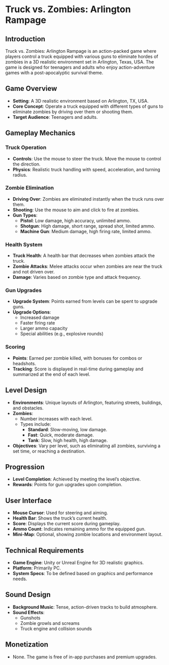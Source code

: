 # Truck vs. Zombies: Arlington Rampage

## Introduction

Truck vs. Zombies: Arlington Rampage is an action-packed game where players control a truck equipped with various guns to eliminate hordes of zombies in a 3D realistic environment set in Arlington, Texas, USA. The game is designed for teenagers and adults who enjoy action-adventure games with a post-apocalyptic survival theme.

## Game Overview

- **Setting**: A 3D realistic environment based on Arlington, TX, USA.
- **Core Concept**: Operate a truck equipped with different types of guns to eliminate zombies by driving over them or shooting them.
- **Target Audience**: Teenagers and adults.

## Gameplay Mechanics

### Truck Operation
- **Controls**: Use the mouse to steer the truck. Move the mouse to control the direction.
- **Physics**: Realistic truck handling with speed, acceleration, and turning radius.

### Zombie Elimination
- **Driving Over**: Zombies are eliminated instantly when the truck runs over them.
- **Shooting**: Use the mouse to aim and click to fire at zombies.
- **Gun Types**:
  - **Pistol**: Low damage, high accuracy, unlimited ammo.
  - **Shotgun**: High damage, short range, spread shot, limited ammo.
  - **Machine Gun**: Medium damage, high firing rate, limited ammo.

### Health System
- **Truck Health**: A health bar that decreases when zombies attack the truck.
- **Zombie Attacks**: Melee attacks occur when zombies are near the truck and not driven over.
- **Damage**: Varies based on zombie type and attack frequency.

### Gun Upgrades
- **Upgrade System**: Points earned from levels can be spent to upgrade guns.
- **Upgrade Options**:
  - Increased damage
  - Faster firing rate
  - Larger ammo capacity
  - Special abilities (e.g., explosive rounds)

### Scoring
- **Points**: Earned per zombie killed, with bonuses for combos or headshots.
- **Tracking**: Score is displayed in real-time during gameplay and summarized at the end of each level.

## Level Design
- **Environments**: Unique layouts of Arlington, featuring streets, buildings, and obstacles.
- **Zombies**:
  - Number increases with each level.
  - Types include:
    - **Standard**: Slow-moving, low damage.
    - **Fast**: Quick, moderate damage.
    - **Tank**: Slow, high health, high damage.
- **Objectives**: Vary per level, such as eliminating all zombies, surviving a set time, or reaching a destination.

## Progression
- **Level Completion**: Achieved by meeting the level’s objective.
- **Rewards**: Points for gun upgrades upon completion.

## User Interface
- **Mouse Cursor**: Used for steering and aiming.
- **Health Bar**: Shows the truck’s current health.
- **Score**: Displays the current score during gameplay.
- **Ammo Count**: Indicates remaining ammo for the equipped gun.
- **Mini-Map**: Optional, showing zombie locations and environment layout.

## Technical Requirements
- **Game Engine**: Unity or Unreal Engine for 3D realistic graphics.
- **Platform**: Primarily PC.
- **System Specs**: To be defined based on graphics and performance needs.

## Sound Design
- **Background Music**: Tense, action-driven tracks to build atmosphere.
- **Sound Effects**:
  - Gunshots
  - Zombie growls and screams
  - Truck engine and collision sounds

## Monetization
- None. The game is free of in-app purchases and premium upgrades.